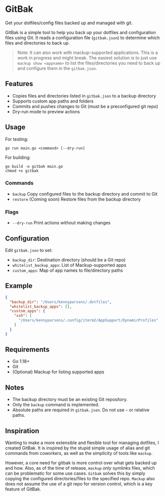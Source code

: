 # GitBak
Get your dotfiles/config files backed up and managed with git.

GitBak is a simple tool to help you back up your dotfiles and configuration files using Git. It reads a configuration file (`gitbak.json`) to determine which files and directories to back up. 

> Note: It can also work with mackup-supported applications. This is a work in progress and might break. The easiest solution is to just use `mackup show <appname>` to list the files/directories you need to back up and configure them in the `gitbak.json`.

## Features
- Copies files and directories listed in `gitbak.json` to a backup directory
- Supports custom app paths and folders
- Commits and pushes changes to Git (must be a preconfigured git repo)
- Dry-run mode to preview actions

## Usage
For testing:
```
go run main.go <command> [--dry-run]
```

For building:
```
go build -o gitbak main.go
chmod +x gitbak
```

### Commands
- `backup`   Copy configured files to the backup directory and commit to Git
- `restore`  (Coming soon) Restore files from the backup directory

### Flags
- `--dry-run`  Print actions without making changes

## Configuration
Edit `gitbak.json` to set:
- `backup_dir`: Destination directory (should be a Git repo)
- `whitelist_backup_apps`: List of Mackup-supported apps
- `custom_apps`: Map of app names to file/directory paths

## Example
```json
{
  "backup_dir": "/Users/kennyparsons/.dotfiles",
  "whitelist_backup_apps": [],
  "custom_apps": {
    "ssh": [
      "/Users/kennyparsons/.config/iterm2/AppSupport/DynamicProfiles"
    ]
  }
}
```

## Requirements
- Go 1.18+
- Git
- (Optional) Mackup for listing supported apps

## Notes
- The backup directory must be an existing Git repository.
- Only the `backup` command is implemented.
- Absolute paths are required in `gitbak.json`. Do not use `~` or relative paths.

## Inspiration
Wanting to make a more extensible and flexible tool for managing dotfiles, I created GitBak. It is inspired by the stupid simple usage of alias and git commands from coworkers, as well as the simplicity of tools like `mackup`. 

However, a core need for gitbak is more control over what gets backed up and how. Also, as of the time of release, `mackup` *only* symlinks files, which can be problematic for some use cases. `Gitbak` solves this by simply copying the configured directories/files to the specified repo. `Mackup` also does not assume the use of a git repo for version control, which is a key feature of GitBak.